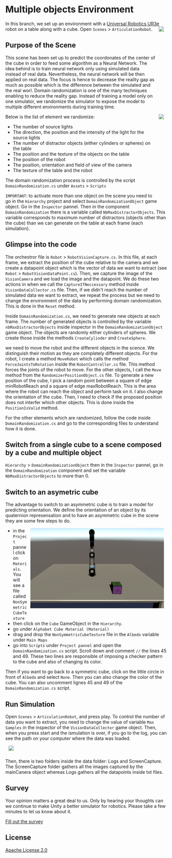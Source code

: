 # Multiple objects Environment 

In this branch, we set up an environment with a [Universal Robotics UR3e](https://www.universal-robots.com/products/ur3-robot/) robot on a table along with a cube. 
<img align="right" style="padding-left: 10px; padding-right: 10px; padding-bottom: 10px" height="250px" src="docs/images/single_cube.png">
Open `Scenes` > `ArticulationRobot`.



## Purpose of the Scene 
This scene has been set up to predict the coordonates of the center of the cube in order to feed some algorithm as a Neural Network. The idea behind is to train neural network only using simulated data instead of real data. Nevertheless, the neural network will be then applied on real data. The focus is hence to decrease the reality gap as much as possible which is the difference between the simulated and the real worl. Domain randomization is one of the many techniques enabling to reduce the reality gap. Instead of training a model only on one simulator, we randomize the simulator to expose the model to multiple different environments during training time. 

<img align="right" style="padding-left: 10px; padding-right: 10px; padding-bottom: 10px" height="250px" src="docs/images/multiple_objects_domain_randomization.png">

Below is the list of element we randomize:
- The number of source lights  
- The direction, the position and the intensity of the light for the source lights
- The number of distractor objects (either cylinders or spheres) on the table
- The position and the texture of the objects on the table  
- The position of the robot  
- The position, orientation and field of view of the camera 
- The texture of the table and the robot 

The domain randomization process is controlled by the script `DomainRandomization.cs` under `Assets` > `Scripts`

`IMPORTANT`: to activate more than one object on the scene you need to go in the `Hierarchy` project and select `DomainRandomizationObject` game object. Go in the `Inspector` pannel. Then in the component `DomainRandomization` there is a variable called `NbMaxDistractorObjects`. This variable corresponds to maximum number of distractors (objects other than the cube) than we can generate on the table at each frame (each simulation). 


## Glimpse into the code 
The orchestror file is `Robot` > `RobotVisionCapture.cs`. In this file, at each frame, we extract the position of the cube relative to the camera and we create a datapoint object which is the vector of data we want to extract (see `Robot` > `RobotVisionDataPoint.cs`). Then, we capture the image of the `VisionCamera` and we load the image and the datapoint. We do these two actions in when we call the `CaptureIfNeccessary` method inside `VisionDataCollector.cs` file. Then, if we didn't reach the number of simulated data we want to extract, we repeat the process but we need to change the environment of the data by performing domain randomization. This is done in the `Reset` method. 

Inside `DomainRandomization.cs`, we need to generate new objects at each frame. The number of generated objects is controlled by the variable `nbMaxDistractorObjects` inside inspector in the `DomainRandomizationObject` game object. The objects are randomly either cylinders of spheres. We create those inside the methods `CreateCylinder` and `CreateSphere`. 

we need to move the robot and the different objects in the scence. We distinguish their motion as they are completely different objects. 
For the robot, I create a method `MoveRobot` which calls the method `ForceJointsToRotation` inside the `RobotController.cs` file. This method forces the joints of the robot to move. 
For the other objects, I call the `Move` method from the `RandomizerPositionObject.cs` file. To generate a new position of the cube, I pick a random point between a square of edge minRobotReach and a square of edge maxRobotReach. This is the area where the robot can reach the object and perform task on it. I also change the orientation of the cube.
Then, I need to check if the proposed position does not interfer which other objects. This is done inside the `PositionIsValid` method.  

For the other elements which are randomized, follow the code inside `DomainRandomization.cs` and go to the corresponding files to understand how it is done. 

## Switch from a single cube to a scene composed by a cube and multiple object
`Hierarchy` > `DomainRandomizationObject` then in the `Inspector` pannel, go in the `DomainRandomization` component and set the variable `NbMaxDistractorObjects` to more than 0. 

## Switch to an asymetric cube 
The advantage to switch to an asymmetric cube is to train a model for predicting orientation. We define the orientation of an object by its quaternion represensation and to have an asymmetric cube in the scene they are some few steps to do.

<img align="right" style="padding-left: 10px; padding-right: 10px; padding-bottom: 10px" height="250px" src="docs/images/asymmetric_cube.png">

- in the `Project` pannel click on `Materials`. You will see a file called `NonSymmetricCubeTexture`
- then click on the `Cube` GameObject in the `Hierarchy`. 
- go under `Alphabet Cube Material (Material)`
- drag and drop the `NonSymmetricCubeTexture` file in the `Albedo` variable under `Main Maps`
- go into `Scripts` under `Project pannel` and open the `DomainRandomization.cs` script. Scroll down and comment `//` the lines 45 and 49. These two lines are responsible of imposing a checker pattern to the cube and also of changing its color. 

Then if you want to go back to a symmetric cube, click on the little circle in front of `Albedo` and select `None`. Then you can also change the color of the cube. You can also uncomment lignes 45 and 49 of the `DomainRandomization.cs` script. 


## Run Simulation 
Open `Scenes` > `ArticulationRobot`, and press play. To control the number of data you want to extract, you need to change the value of variable `Max Samples` in the inspector of the `VisionDataCollector` game object. Then, when you press start and the ismulation is over, if you go to the log, you can see the path on your computer where the data was loaded. 

<img align="center" style="padding-left: 10px; padding-right: 10px; padding-bottom: 10px" height="250px" src="docs/images/path_data.png">

Then, there is two folders inside the data folder: Logs and ScreenCapture. The ScreenCapture folder gathers all the images captured by the mainCanera object whereas Logs gathers all the datapoints inside txt files. 


## Survey
Your opinion matters a great deal to us. Only by hearing your thoughts can we continue to make Unity a better simulator for robotics. Please take a few minutes to let us know about it.

[Fill out the survey](https://docs.google.com/forms/d/e/1FAIpQLSc77ah4azt6D4AOxCWhjpCBgM6Si6f0DA_dunM-ZhDf5xJlgg/viewform)


## License
[Apache License 2.0](LICENSE)




